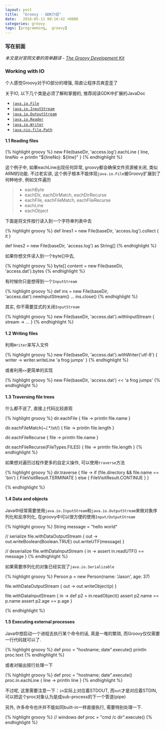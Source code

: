 ```yaml
---
layout: post
title:  "Groovy - GDK介绍"
date:   2016-05-11 00:16:42 +0800
categories: groovy
tags: [programming,  groovy]
---
```

### 写在前面

_本文是对官网文章的简单翻译 - [The Groovy Development Kit](http://groovy-lang.org/groovy-dev-kit.html)_

### Working with IO

个人感觉Groovy对于IO部分的增强, 简直让程序员爽歪歪了

关于IO, 以下几个类是必须了解和掌握的, 推荐阅读GDK中扩展的JavaDoc

* [`java.io.File`](http://docs.groovy-lang.org/latest/html/groovy-jdk/java/io/File.html)
* [`java.io.InputStream`](http://docs.groovy-lang.org/latest/html/groovy-jdk/java/io/InputStream.html)
* [`java.io.OutputStream`](http://docs.groovy-lang.org/latest/html/groovy-jdk/java/io/OutputStream.html)
* [`java.io.Reader`](http://docs.groovy-lang.org/latest/html/groovy-jdk/java/io/Reader.html)
* [`java.io.Writer`](http://docs.groovy-lang.org/latest/html/groovy-jdk/java/io/Writer.html)
* [`java.nio.file.Path`](http://docs.groovy-lang.org/latest/html/groovy-jdk/java/nio/file/Path.html)

#### 1.1 Reading files

{% highlight groovy %}
new File(baseDir,  'access.log').eachLine { line,  lineNo ->
    println "${lineNo}: ${line}"
}
{% endhighlight %}

这个例子中, 如果eachLine出现任何异常, groovy都会确保文件资源被关闭, 类似ARM的功能.
不过老实讲, 这个例子根本不能体现`java.io.File`被Groovy扩展到了何种地步, 例如文件遍历

> * eachByte
> * eachDir,  eachDirMatch,  eachDirRecurse
> * eachFile,  eachFileMatch,  eachFileRecurse
> * eachLine
> * eachObject

下面是将文件按行读入到一个字符串列表中去

{% highlight groovy %}
def lines1 = new File(baseDir,  'access.log').collect { it }

def lines2 = new File(baseDir,  'access.log') as String[]
{% endhighlight %}

如果你想文件读入到一个byte[]中去, 

{% highlight groovy %}
byte[] content = new File(baseDir,  'access.dat').bytes
{% endhighlight %}

有时候你只是想得到一个`InputStream`

{% highlight groovy %}
def ins = new File(baseDir,  'access.dat').newInputStream()
...
ins.close()
{% endhighlight %}

其实, 你不需要显式的关闭`InputStream`

{% highlight groovy %}
new File(baseDir,  'access.dat').withInputStream { stream ->
  ...
}
{% endhighlight %}

#### 1.2 Writing files

利用`Writer`来写入文件

{% highlight groovy %}
new File(baseDir,  'access.dat').withWriter('utf-8') { writer ->
    writer.writeLine 'a frog jumps'
}
{% endhighlight %}

或者利用`<<`更简单的实现

{% highlight groovy %}
new File(baseDir,  'access.dat') << 'a frog jumps'
{% endhighlight %}

#### 1.3 Traversing file trees

什么都不说了, 直接上代码比较直观

{% highlight groovy %}
dir.eachFile { file ->
  println file.name
}

dir.eachFileMatch(~/.*\.txt/) { file ->
  println file.length
}

dir.eachFileRecurse { file ->
  println file.name
}

dir.eachFileRecurse(FileTypes.FILES) { file ->
  println file.length
}
{% endhighlight %}

如果想对遍历过程作更多的自定义操作, 可以使用`traverse`方法

{% highlight groovy %}
dir.traverse { file ->
  if (file.directory && file.name == 'bin') {
    FileVisitResult.TERMINATE
  } else {
    FileVisitResult.CONTINUE
  }
}

{% endhighlight %}

#### 1.4 Data and objects

Java中经常需要使用`java.io.InputStream`和`java.io.OutputStream`来做对象序列化和反序列化, 在groovy中可以很方便的使用`Input/OutputStream`

{% highlight groovy %}
String message = "hello world"

// serialize
file.withDataOutputStream { out ->
  out.writeBoolean(Boolean.TRUE)
  out.writeUTF(message)
}

// deserialize
file.withDataInputStream { in ->
  assert in.readUTF() == message
}
{% endhighlight %}

如果需要序列化的对象已经实现了`java.io.Serializable`

{% highlight groovy %}
Person p = new Person(name: 'Jason',  age: 37)

file.withDataOutputStream { out ->
  out.writeObject(p)
}

file.withDataInputStream { in ->
  def p2 = in.readObject()
  assert p2.name == p.name
  assert p2.age == p.age
}

{% endhighlight %}

#### 1.5 Executing external processes

Java中想启动一个进程去执行某个命令的话, 真是一堆的繁琐, 而Groovy仅仅需要一行代码就可以了.

{% highlight groovy %}
def proc = "hostname; date".execute()
println proc.text
{% endhighlight %}

或者对输出按行处理一下

{% highlight groovy %}
def proc = "hostname; date".execute()
proc.in.eachLine { line ->
  println line
}
{% endhighlight %}

不过呢, 这里需要注意一下：`in`实际上对应着STDOUT, 而`out`才是对应着STDIN, 可以把这个proc对象认为是成sub-process的下一个管道(pipe) 

另外, 许多命令也许并不能如同built-in一样直接执行, 需要特别处理一下.

{% highlight groovy %}
// windows
def proc = "cmd /c dir".execute()
{% endhighlight %}

